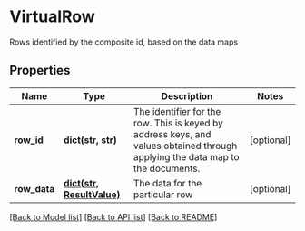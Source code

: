 # VirtualRow

Rows identified by the composite id, based on the data maps

## Properties
Name | Type | Description | Notes
------------ | ------------- | ------------- | -------------
**row_id** | **dict(str, str)** | The identifier for the row. This is keyed by address keys, and values obtained through applying the data map to the documents. | [optional] 
**row_data** | [**dict(str, ResultValue)**](ResultValue.md) | The data for the particular row | [optional] 

[[Back to Model list]](../README.md#documentation-for-models) [[Back to API list]](../README.md#documentation-for-api-endpoints) [[Back to README]](../README.md)


